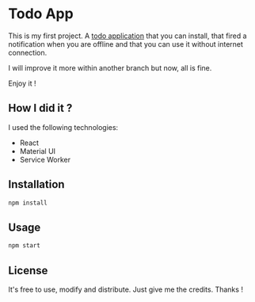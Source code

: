 # Todo App

This is my first project. A [todo application](https://21amxxx.github.io/mytodosapp/) that you can install, that fired a notification when you are offline and that you can use it without internet connection.

I will improve it more within another branch but now, all is fine.

Enjoy it ! 

## How I did it ?

I used the following technologies:

- React
- Material UI
- Service Worker

## Installation

```bash
npm install
```

## Usage

```bash
npm start
```

## License
It's free to use, modify and distribute. Just give me the credits. Thanks !

